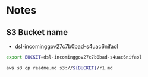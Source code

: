 # Notes

## S3 Bucket name

- dsl-incominggov27c7b0bad-s4uac6nifaol
```sh
export BUCKET=dsl-incominggov27c7b0bad-s4uac6nifaol

aws s3 cp readme.md s3://${BUCKET}/r1.md
```
